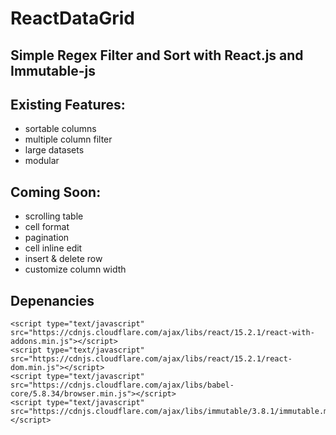 # ReactDataGrid

## Simple Regex Filter and Sort with React.js and Immutable-js
## Existing Features:

- sortable columns
- multiple column filter
- large datasets
- modular 

## Coming Soon:
- scrolling table
- cell format
- pagination
- cell inline edit
- insert & delete row
- customize column width

## Depenancies ##
```
<script type="text/javascript" src="https://cdnjs.cloudflare.com/ajax/libs/react/15.2.1/react-with-addons.min.js"></script>
<script type="text/javascript" src="https://cdnjs.cloudflare.com/ajax/libs/react/15.2.1/react-dom.min.js"></script>
<script type="text/javascript" src="https://cdnjs.cloudflare.com/ajax/libs/babel-core/5.8.34/browser.min.js"></script>
<script type="text/javascript" src="https://cdnjs.cloudflare.com/ajax/libs/immutable/3.8.1/immutable.min.js"></script>
```